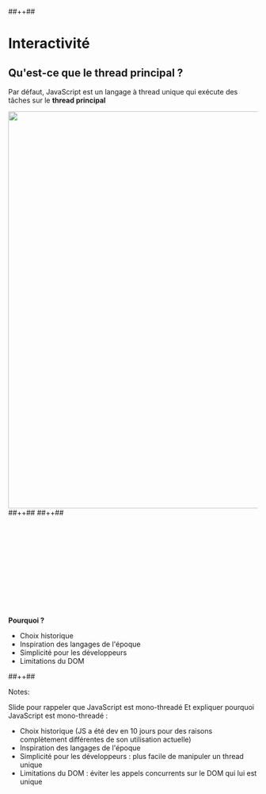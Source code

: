 <!-- .slide: class="tc-multiple-columns with-code" -->

##++##

# Interactivité

## Qu'est-ce que le thread principal ?

Par défaut, JavaScript est un langage à thread unique qui exécute des tâches sur le **thread principal**

<img src="./assets/images/04-interactivity/mainthread.svg" class="02-cls" style="width: 800px; height: auto; display: block;"  />
##++##
##++##

<div style="margin-top: 200px">

**Pourquoi ?**

- Choix historique
- Inspiration des langages de l'époque
- Simplicité pour les développeurs
- Limitations du DOM
</div>
<!-- .element: class="fragment" data-fragment-index="1"-->
##++##


Notes:

Slide pour rappeler que JavaScript est mono-threadé
Et expliquer pourquoi JavaScript est mono-threadé :

- Choix historique (JS a été dev en 10 jours pour des raisons complètement différentes de son utilisation actuelle)
- Inspiration des langages de l'époque
- Simplicité pour les développeurs : plus facile de manipuler un thread unique
- Limitations du DOM : éviter les appels concurrents sur le DOM qui lui est unique